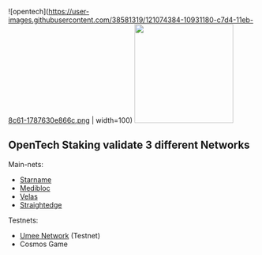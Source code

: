 ![opentech](https://user-images.githubusercontent.com/38581319/121074384-10931180-c7d4-11eb-8c61-1787630e866c.png | width=100)
<img src="https://user-images.githubusercontent.com/38581319/121074384-10931180-c7d4-11eb-8c61-1787630e866c.png" width="200" height="200" />

## OpenTech Staking validate 3 different Networks

Main-nets: <br />
- [Starname](https://www.mintscan.io/starname/validators/starvaloper1gvt5u6ggvtcas4l7ez4lyvgusqdefckxqlj7lk)
- [Medibloc](https://www.mintscan.io/medibloc/validators/panaceavaloper1kqz8nfz2cltecc3muwq9lgcqgps2lghurwj9zp)
- [Velas](https://velasvalidators.com/DVS9CpX27eadivLYMNWkmiV8bwq7hGZQf6a3g7hkHvGV)
- [Straightedge](https://straightedge.bi23.com/validator/strvaloper18dy4q95wf5f7up7tpc5h3605h8xk6wtsrgpfnq)

Testnets: <br />
- [Umee Network](https://explorer-umee.nodes.guru/validator/umeevaloper1c65ksvf6xjmheg35gwyvcqlhhgxp2hhtkyqjvq) (Testnet)
- Cosmos Game
